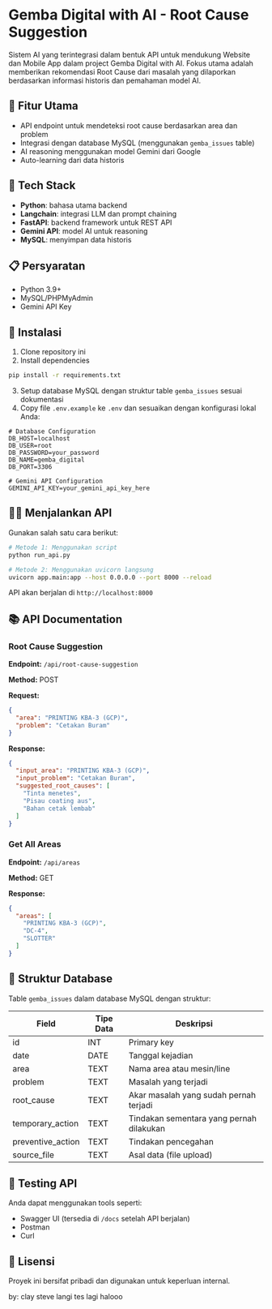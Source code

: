 # Gemba Digital with AI - Root Cause Suggestion

Sistem AI yang terintegrasi dalam bentuk API untuk mendukung Website dan Mobile App dalam project Gemba Digital with AI. Fokus utama adalah memberikan rekomendasi Root Cause dari masalah yang dilaporkan berdasarkan informasi historis dan pemahaman model AI.

## 🧠 Fitur Utama

- API endpoint untuk mendeteksi root cause berdasarkan area dan problem
- Integrasi dengan database MySQL (menggunakan `gemba_issues` table)
- AI reasoning menggunakan model Gemini dari Google
- Auto-learning dari data historis

## 🔧 Tech Stack

- **Python**: bahasa utama backend
- **Langchain**: integrasi LLM dan prompt chaining
- **FastAPI**: backend framework untuk REST API
- **Gemini API**: model AI untuk reasoning
- **MySQL**: menyimpan data historis

## 📋 Persyaratan

- Python 3.9+
- MySQL/PHPMyAdmin
- Gemini API Key

## 🚀 Instalasi

1. Clone repository ini
2. Install dependencies

```bash
pip install -r requirements.txt
```

3. Setup database MySQL dengan struktur table `gemba_issues` sesuai dokumentasi
4. Copy file `.env.example` ke `.env` dan sesuaikan dengan konfigurasi lokal Anda:

```
# Database Configuration
DB_HOST=localhost
DB_USER=root
DB_PASSWORD=your_password
DB_NAME=gemba_digital
DB_PORT=3306

# Gemini API Configuration 
GEMINI_API_KEY=your_gemini_api_key_here
```

## 🏃‍♂️ Menjalankan API

Gunakan salah satu cara berikut:

```bash
# Metode 1: Menggunakan script
python run_api.py

# Metode 2: Menggunakan uvicorn langsung
uvicorn app.main:app --host 0.0.0.0 --port 8000 --reload
```

API akan berjalan di `http://localhost:8000`

## 📚 API Documentation

### Root Cause Suggestion

**Endpoint:** `/api/root-cause-suggestion`

**Method:** POST

**Request:**

```json
{
  "area": "PRINTING KBA-3 (GCP)",
  "problem": "Cetakan Buram"
}
```

**Response:**

```json
{
  "input_area": "PRINTING KBA-3 (GCP)",
  "input_problem": "Cetakan Buram",
  "suggested_root_causes": [
    "Tinta menetes",
    "Pisau coating aus",
    "Bahan cetak lembab"
  ]
}
```

### Get All Areas

**Endpoint:** `/api/areas`

**Method:** GET

**Response:**

```json
{
  "areas": [
    "PRINTING KBA-3 (GCP)",
    "DC-4",
    "SLOTTER"
  ]
}
```

## 📝 Struktur Database

Table `gemba_issues` dalam database MySQL dengan struktur:

| Field             | Tipe Data | Deskripsi |
|------------------|-----------|-----------|
| id               | INT       | Primary key |
| date             | DATE      | Tanggal kejadian |
| area             | TEXT      | Nama area atau mesin/line |
| problem          | TEXT      | Masalah yang terjadi |
| root_cause       | TEXT      | Akar masalah yang sudah pernah terjadi |
| temporary_action | TEXT      | Tindakan sementara yang pernah dilakukan |
| preventive_action| TEXT      | Tindakan pencegahan |
| source_file      | TEXT      | Asal data (file upload) |

## 🧪 Testing API

Anda dapat menggunakan tools seperti:
- Swagger UI (tersedia di `/docs` setelah API berjalan)
- Postman
- Curl

## 📄 Lisensi

Proyek ini bersifat pribadi dan digunakan untuk keperluan internal.

by: clay steve langi tes lagi halooo 
